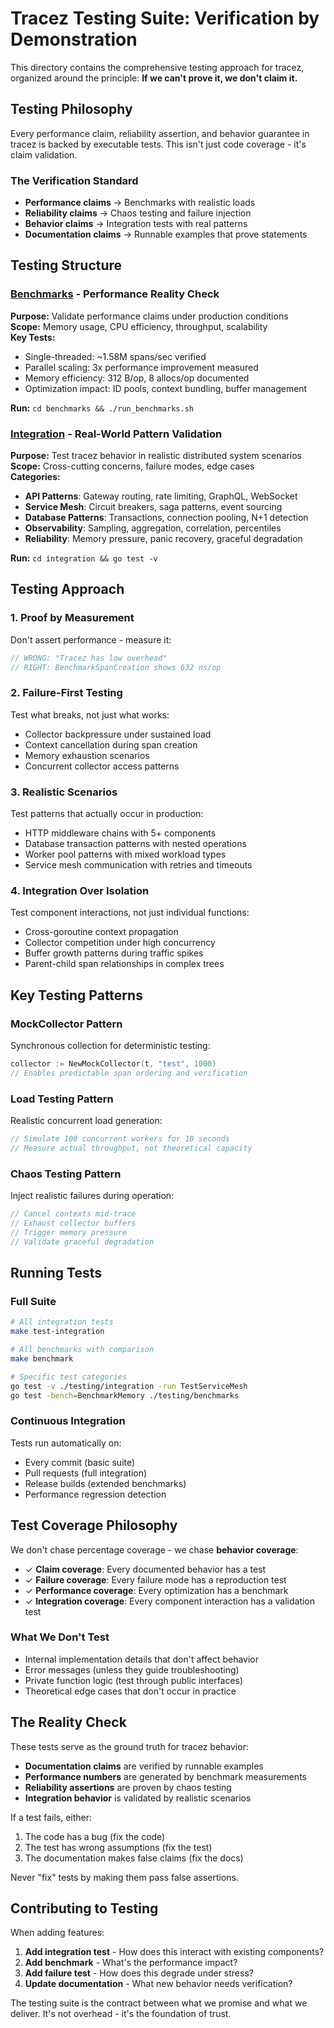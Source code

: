 # Tracez Testing Suite: Verification by Demonstration

This directory contains the comprehensive testing approach for tracez, organized around the principle: **If we can't prove it, we don't claim it.**

## Testing Philosophy

Every performance claim, reliability assertion, and behavior guarantee in tracez is backed by executable tests. This isn't just code coverage - it's claim validation.

### The Verification Standard

- **Performance claims** → Benchmarks with realistic loads
- **Reliability claims** → Chaos testing and failure injection  
- **Behavior claims** → Integration tests with real patterns
- **Documentation claims** → Runnable examples that prove statements

## Testing Structure

### [Benchmarks](benchmarks/) - Performance Reality Check
**Purpose:** Validate performance claims under production conditions  
**Scope:** Memory usage, CPU efficiency, throughput, scalability  
**Key Tests:**
- Single-threaded: ~1.58M spans/sec verified
- Parallel scaling: 3x performance improvement measured  
- Memory efficiency: 312 B/op, 8 allocs/op documented
- Optimization impact: ID pools, context bundling, buffer management

**Run:** `cd benchmarks && ./run_benchmarks.sh`

### [Integration](integration/) - Real-World Pattern Validation  
**Purpose:** Test tracez behavior in realistic distributed system scenarios  
**Scope:** Cross-cutting concerns, failure modes, edge cases  
**Categories:**
- **API Patterns**: Gateway routing, rate limiting, GraphQL, WebSocket
- **Service Mesh**: Circuit breakers, saga patterns, event sourcing
- **Database Patterns**: Transactions, connection pooling, N+1 detection
- **Observability**: Sampling, aggregation, correlation, percentiles
- **Reliability**: Memory pressure, panic recovery, graceful degradation

**Run:** `cd integration && go test -v`

## Testing Approach

### 1. Proof by Measurement
Don't assert performance - measure it:
```go
// WRONG: "Tracez has low overhead"
// RIGHT: BenchmarkSpanCreation shows 632 ns/op
```

### 2. Failure-First Testing
Test what breaks, not just what works:
- Collector backpressure under sustained load
- Context cancellation during span creation
- Memory exhaustion scenarios
- Concurrent collector access patterns

### 3. Realistic Scenarios  
Test patterns that actually occur in production:
- HTTP middleware chains with 5+ components
- Database transaction patterns with nested operations
- Worker pool patterns with mixed workload types
- Service mesh communication with retries and timeouts

### 4. Integration Over Isolation
Test component interactions, not just individual functions:
- Cross-goroutine context propagation
- Collector competition under high concurrency
- Buffer growth patterns during traffic spikes
- Parent-child span relationships in complex trees

## Key Testing Patterns

### MockCollector Pattern
Synchronous collection for deterministic testing:
```go
collector := NewMockCollector(t, "test", 1000)
// Enables predictable span ordering and verification
```

### Load Testing Pattern  
Realistic concurrent load generation:
```go
// Simulate 100 concurrent workers for 10 seconds
// Measure actual throughput, not theoretical capacity
```

### Chaos Testing Pattern
Inject realistic failures during operation:
```go
// Cancel contexts mid-trace
// Exhaust collector buffers
// Trigger memory pressure
// Validate graceful degradation
```

## Running Tests

### Full Suite
```bash
# All integration tests
make test-integration

# All benchmarks with comparison
make benchmark

# Specific test categories
go test -v ./testing/integration -run TestServiceMesh
go test -bench=BenchmarkMemory ./testing/benchmarks
```

### Continuous Integration  
Tests run automatically on:
- Every commit (basic suite)
- Pull requests (full integration)
- Release builds (extended benchmarks)
- Performance regression detection

## Test Coverage Philosophy

We don't chase percentage coverage - we chase **behavior coverage**:

- ✓ **Claim coverage**: Every documented behavior has a test
- ✓ **Failure coverage**: Every failure mode has a reproduction test
- ✓ **Performance coverage**: Every optimization has a benchmark
- ✓ **Integration coverage**: Every component interaction has a validation test

### What We Don't Test
- Internal implementation details that don't affect behavior
- Error messages (unless they guide troubleshooting)  
- Private function logic (test through public interfaces)
- Theoretical edge cases that don't occur in practice

## The Reality Check

These tests serve as the ground truth for tracez behavior:

- **Documentation claims** are verified by runnable examples
- **Performance numbers** are generated by benchmark measurements  
- **Reliability assertions** are proven by chaos testing
- **Integration behavior** is validated by realistic scenarios

If a test fails, either:
1. The code has a bug (fix the code)
2. The test has wrong assumptions (fix the test)  
3. The documentation makes false claims (fix the docs)

Never "fix" tests by making them pass false assertions.

## Contributing to Testing

When adding features:
1. **Add integration test** - How does this interact with existing components?
2. **Add benchmark** - What's the performance impact?
3. **Add failure test** - How does this degrade under stress?
4. **Update documentation** - What new behavior needs verification?

The testing suite is the contract between what we promise and what we deliver. It's not overhead - it's the foundation of trust.